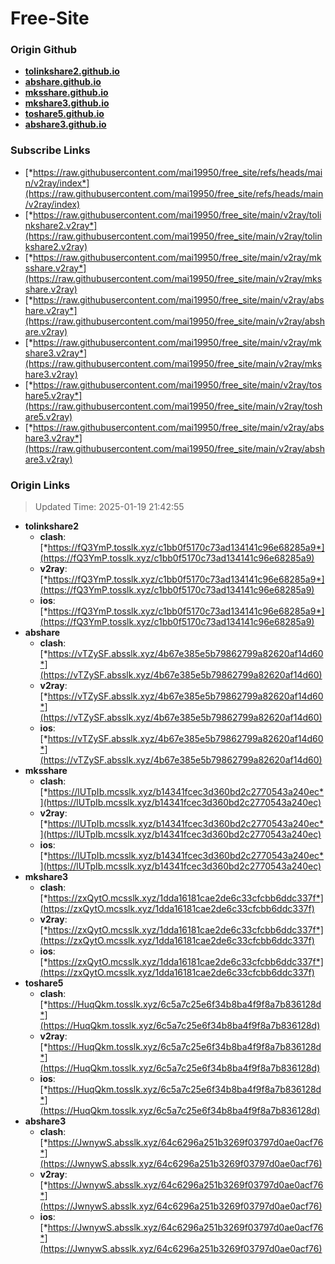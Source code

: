 # Free-Site

### Origin Github

- [**tolinkshare2.github.io**](https://github.com/tolinkshare2/tolinkshare2.github.io)
- [**abshare.github.io**](https://github.com/abshare/abshare.github.io)
- [**mksshare.github.io**](https://github.com/mksshare/mksshare.github.io)
- [**mkshare3.github.io**](https://github.com/mkshare3/mkshare3.github.io)
- [**toshare5.github.io**](https://github.com/toshare5/toshare5.github.io)
- [**abshare3.github.io**](https://github.com/abshare3/abshare3.github.io)

### Subscribe Links

- [*https://raw.githubusercontent.com/mai19950/free_site/refs/heads/main/v2ray/index*](https://raw.githubusercontent.com/mai19950/free_site/refs/heads/main/v2ray/index)
- [*https://raw.githubusercontent.com/mai19950/free_site/main/v2ray/tolinkshare2.v2ray*](https://raw.githubusercontent.com/mai19950/free_site/main/v2ray/tolinkshare2.v2ray)
- [*https://raw.githubusercontent.com/mai19950/free_site/main/v2ray/mksshare.v2ray*](https://raw.githubusercontent.com/mai19950/free_site/main/v2ray/mksshare.v2ray)
- [*https://raw.githubusercontent.com/mai19950/free_site/main/v2ray/abshare.v2ray*](https://raw.githubusercontent.com/mai19950/free_site/main/v2ray/abshare.v2ray)
- [*https://raw.githubusercontent.com/mai19950/free_site/main/v2ray/mkshare3.v2ray*](https://raw.githubusercontent.com/mai19950/free_site/main/v2ray/mkshare3.v2ray)
- [*https://raw.githubusercontent.com/mai19950/free_site/main/v2ray/toshare5.v2ray*](https://raw.githubusercontent.com/mai19950/free_site/main/v2ray/toshare5.v2ray)
- [*https://raw.githubusercontent.com/mai19950/free_site/main/v2ray/abshare3.v2ray*](https://raw.githubusercontent.com/mai19950/free_site/main/v2ray/abshare3.v2ray)

### Origin Links

> Updated Time: 2025-01-19 21:42:55

- **tolinkshare2**
  - **clash**: [*https://fQ3YmP.tosslk.xyz/c1bb0f5170c73ad134141c96e68285a9*](https://fQ3YmP.tosslk.xyz/c1bb0f5170c73ad134141c96e68285a9)
  - **v2ray**: [*https://fQ3YmP.tosslk.xyz/c1bb0f5170c73ad134141c96e68285a9*](https://fQ3YmP.tosslk.xyz/c1bb0f5170c73ad134141c96e68285a9)
  - **ios**: [*https://fQ3YmP.tosslk.xyz/c1bb0f5170c73ad134141c96e68285a9*](https://fQ3YmP.tosslk.xyz/c1bb0f5170c73ad134141c96e68285a9)
- **abshare**
  - **clash**: [*https://vTZySF.absslk.xyz/4b67e385e5b79862799a82620af14d60*](https://vTZySF.absslk.xyz/4b67e385e5b79862799a82620af14d60)
  - **v2ray**: [*https://vTZySF.absslk.xyz/4b67e385e5b79862799a82620af14d60*](https://vTZySF.absslk.xyz/4b67e385e5b79862799a82620af14d60)
  - **ios**: [*https://vTZySF.absslk.xyz/4b67e385e5b79862799a82620af14d60*](https://vTZySF.absslk.xyz/4b67e385e5b79862799a82620af14d60)
- **mksshare**
  - **clash**: [*https://lUTpIb.mcsslk.xyz/b14341fcec3d360bd2c2770543a240ec*](https://lUTpIb.mcsslk.xyz/b14341fcec3d360bd2c2770543a240ec)
  - **v2ray**: [*https://lUTpIb.mcsslk.xyz/b14341fcec3d360bd2c2770543a240ec*](https://lUTpIb.mcsslk.xyz/b14341fcec3d360bd2c2770543a240ec)
  - **ios**: [*https://lUTpIb.mcsslk.xyz/b14341fcec3d360bd2c2770543a240ec*](https://lUTpIb.mcsslk.xyz/b14341fcec3d360bd2c2770543a240ec)
- **mkshare3**
  - **clash**: [*https://zxQytO.mcsslk.xyz/1dda16181cae2de6c33cfcbb6ddc337f*](https://zxQytO.mcsslk.xyz/1dda16181cae2de6c33cfcbb6ddc337f)
  - **v2ray**: [*https://zxQytO.mcsslk.xyz/1dda16181cae2de6c33cfcbb6ddc337f*](https://zxQytO.mcsslk.xyz/1dda16181cae2de6c33cfcbb6ddc337f)
  - **ios**: [*https://zxQytO.mcsslk.xyz/1dda16181cae2de6c33cfcbb6ddc337f*](https://zxQytO.mcsslk.xyz/1dda16181cae2de6c33cfcbb6ddc337f)
- **toshare5**
  - **clash**: [*https://HuqQkm.tosslk.xyz/6c5a7c25e6f34b8ba4f9f8a7b836128d*](https://HuqQkm.tosslk.xyz/6c5a7c25e6f34b8ba4f9f8a7b836128d)
  - **v2ray**: [*https://HuqQkm.tosslk.xyz/6c5a7c25e6f34b8ba4f9f8a7b836128d*](https://HuqQkm.tosslk.xyz/6c5a7c25e6f34b8ba4f9f8a7b836128d)
  - **ios**: [*https://HuqQkm.tosslk.xyz/6c5a7c25e6f34b8ba4f9f8a7b836128d*](https://HuqQkm.tosslk.xyz/6c5a7c25e6f34b8ba4f9f8a7b836128d)
- **abshare3**
  - **clash**: [*https://JwnywS.absslk.xyz/64c6296a251b3269f03797d0ae0acf76*](https://JwnywS.absslk.xyz/64c6296a251b3269f03797d0ae0acf76)
  - **v2ray**: [*https://JwnywS.absslk.xyz/64c6296a251b3269f03797d0ae0acf76*](https://JwnywS.absslk.xyz/64c6296a251b3269f03797d0ae0acf76)
  - **ios**: [*https://JwnywS.absslk.xyz/64c6296a251b3269f03797d0ae0acf76*](https://JwnywS.absslk.xyz/64c6296a251b3269f03797d0ae0acf76)
